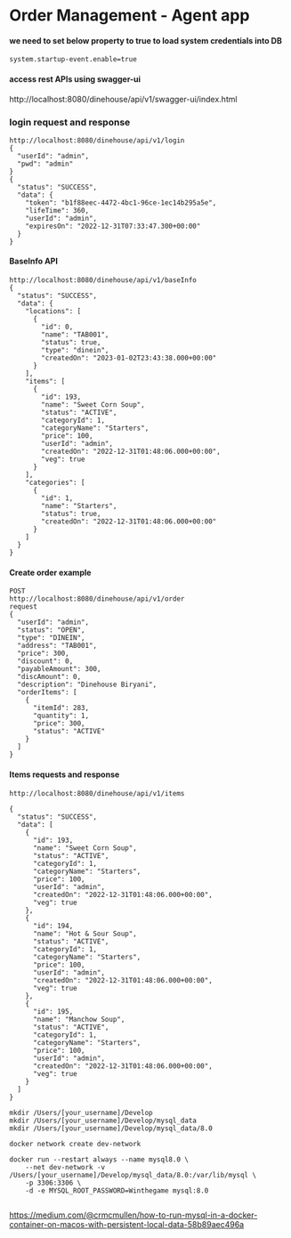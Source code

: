 # Order Management - Agent app

#### we need to set below property to true to load system credentials into DB
```shell
system.startup-event.enable=true
```

#### access rest APIs using swagger-ui
http://localhost:8080/dinehouse/api/v1/swagger-ui/index.html

### login request and response
```shell
http://localhost:8080/dinehouse/api/v1/login
{
  "userId": "admin",
  "pwd": "admin"
}
{
  "status": "SUCCESS",
  "data": {
    "token": "b1f88eec-4472-4bc1-96ce-1ec14b295a5e",
    "lifeTime": 360,
    "userId": "admin",
    "expiresOn": "2022-12-31T07:33:47.300+00:00"
  }
}
```

#### BaseInfo API 
```shell
http://localhost:8080/dinehouse/api/v1/baseInfo
{
  "status": "SUCCESS",
  "data": {
    "locations": [
      {
        "id": 0,
        "name": "TAB001",
        "status": true,
        "type": "dinein",
        "createdOn": "2023-01-02T23:43:38.000+00:00"
      }
    ],
    "items": [
      {
        "id": 193,
        "name": "Sweet Corn Soup",
        "status": "ACTIVE",
        "categoryId": 1,
        "categoryName": "Starters",
        "price": 100,
        "userId": "admin",
        "createdOn": "2022-12-31T01:48:06.000+00:00",
        "veg": true
      }
    ],
    "categories": [
      {
        "id": 1,
        "name": "Starters",
        "status": true,
        "createdOn": "2022-12-31T01:48:06.000+00:00"
      }
    ]
  }
}
```

#### Create order example 
```shell
POST
http://localhost:8080/dinehouse/api/v1/order
request
{
  "userId": "admin",
  "status": "OPEN",
  "type": "DINEIN",
  "address": "TAB001",
  "price": 300,
  "discount": 0,
  "payableAmount": 300,
  "discAmount": 0,
  "description": "Dinehouse Biryani",
  "orderItems": [
    {
      "itemId": 283,
      "quantity": 1,
      "price": 300,
      "status": "ACTIVE"
    }
  ]
}
```

#### Items requests and response
```shell
http://localhost:8080/dinehouse/api/v1/items

{
  "status": "SUCCESS",
  "data": [
    {
      "id": 193,
      "name": "Sweet Corn Soup",
      "status": "ACTIVE",
      "categoryId": 1,
      "categoryName": "Starters",
      "price": 100,
      "userId": "admin",
      "createdOn": "2022-12-31T01:48:06.000+00:00",
      "veg": true
    },
    {
      "id": 194,
      "name": "Hot & Sour Soup",
      "status": "ACTIVE",
      "categoryId": 1,
      "categoryName": "Starters",
      "price": 100,
      "userId": "admin",
      "createdOn": "2022-12-31T01:48:06.000+00:00",
      "veg": true
    },
    {
      "id": 195,
      "name": "Manchow Soup",
      "status": "ACTIVE",
      "categoryId": 1,
      "categoryName": "Starters",
      "price": 100,
      "userId": "admin",
      "createdOn": "2022-12-31T01:48:06.000+00:00",
      "veg": true
    }
  ]
}
```

```shell
mkdir /Users/[your_username]/Develop
mkdir /Users/[your_username]/Develop/mysql_data
mkdir /Users/[your_username]/Develop/mysql_data/8.0
```

```shell
docker network create dev-network
```

```shell
docker run --restart always --name mysql8.0 \
    --net dev-network -v /Users/[your_username]/Develop/mysql_data/8.0:/var/lib/mysql \
    -p 3306:3306 \
    -d -e MYSQL_ROOT_PASSWORD=Winthegame mysql:8.0
    
```

https://medium.com/@crmcmullen/how-to-run-mysql-in-a-docker-container-on-macos-with-persistent-local-data-58b89aec496a
